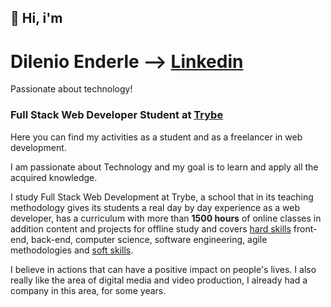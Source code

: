 ## 👋 Hi, i'm
# Dilenio Enderle --> [Linkedin](https://linkedin.com/in/dilenio)
Passionate about technology!

### Full Stack Web Developer Student at [Trybe](https://betrybe.com)
Here you can find my activities as a student and as a freelancer in web development.

I am passionate about Technology and my goal is to learn and apply all the acquired knowledge.

I study Full Stack Web Development at Trybe, a school that in its teaching methodology gives its students a real day by day experience as a web developer, has a curriculum with more than **1500 hours** of online classes in addition content and projects for offline study and covers [hard skills](https://betrybe.com) front-end, back-end, computer science, software engineering, agile methodologies and [soft skills](https://betrybe.com).

I believe in actions that can have a positive impact on people's lives.
I also really like the area of digital media and video production, I already had a company in this area, for some years.

